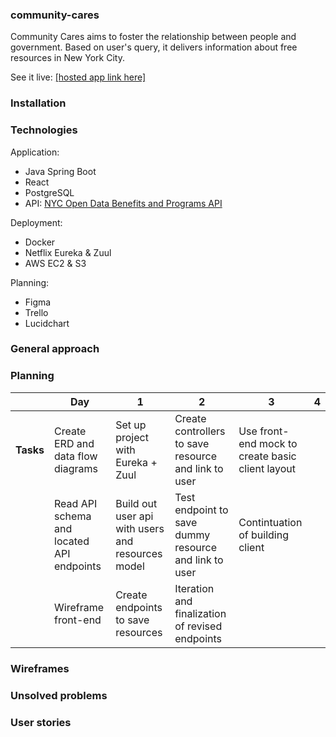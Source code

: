 ### community-cares
Community Cares aims to foster the relationship between people and government. Based on user's query, it delivers information about free resources in New York City.

See it live: <a href="#" target="_blank">[hosted app link here]</a>

### Installation

### Technologies
Application: 
- Java Spring Boot
- React
- PostgreSQL
- API: <a href = "https://data.cityofnewyork.us/Social-Services/Benefits-and-Programs-API/kvhd-5fmu" target="_blank">NYC Open Data Benefits and Programs API</a>


Deployment:
- Docker 
- Netflix Eureka & Zuul
- AWS EC2 & S3

Planning:
- Figma
- Trello
- Lucidchart


### General approach


### Planning
| | Day            | 1                                    | 2                                            | 3                                                   | 4                                                     |
|----------------|----------------|--------------------------------------|----------------------------------------------|-----------------------------------------------------|-------------------------------------------------------|
|<b>Tasks</b>  | Create ERD and data flow diagrams      | Set up project with Eureka + Zuul |  Create controllers to save resource and link to user | Use front-end mock to create basic client layout       |
|   | Read API schema and located API endpoints |  Build out user api with users and resources model                        |Test endpoint to save dummy resource and link to user| Contintuation of building client|
|  | Wireframe front-end | Create endpoints to save resources| Iteration and finalization of revised endpoints |                              |

### Wireframes
### Unsolved problems
### User stories
